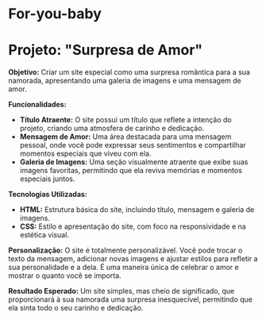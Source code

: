 # For-you-baby

# Projeto: "Surpresa de Amor"

**Objetivo:**
Criar um site especial como uma surpresa romântica para a sua namorada, apresentando uma galeria de imagens e uma mensagem de amor.

**Funcionalidades:**
- **Título Atraente:** O site possui um título que reflete a intenção do projeto, criando uma atmosfera de carinho e dedicação.
- **Mensagem de Amor:** Uma área destacada para uma mensagem pessoal, onde você pode expressar seus sentimentos e compartilhar momentos especiais que viveu com ela.
- **Galeria de Imagens:** Uma seção visualmente atraente que exibe suas imagens favoritas, permitindo que ela reviva memórias e momentos especiais juntos.

**Tecnologias Utilizadas:**
- **HTML:** Estrutura básica do site, incluindo título, mensagem e galeria de imagens.
- **CSS:** Estilo e apresentação do site, com foco na responsividade e na estética visual.

**Personalização:**
O site é totalmente personalizável. Você pode trocar o texto da mensagem, adicionar novas imagens e ajustar estilos para refletir a sua personalidade e a dela. É uma maneira única de celebrar o amor e mostrar o quanto você se importa.

**Resultado Esperado:**
Um site simples, mas cheio de significado, que proporcionará à sua namorada uma surpresa inesquecível, permitindo que ela sinta todo o seu carinho e dedicação.
